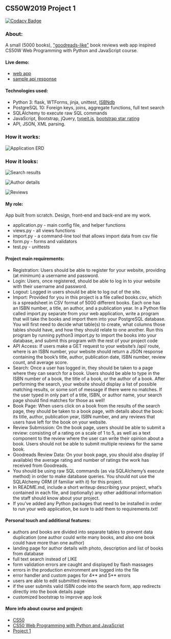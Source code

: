 ## CS50W2019 Project 1
[![Codacy Badge](https://api.codacy.com/project/badge/Grade/cc4ab1eb4b164773a41b4eb0572fa56b)](https://www.codacy.com/manual/jtertil/CS50W2019-project1?utm_source=github.com&amp;utm_medium=referral&amp;utm_content=jtertil/CS50W2019-project1&amp;utm_campaign=Badge_Grade)

### About:
A small (5000 books), ["goodreads-like"](https://www.goodreads.com/) book reviews web app inspired 
CS50W Web Programming with Python and JavaScript course.

#### Live demo:
* [web app](https://cs50w-jt-project1.herokuapp.com/)
* [sample api response](https://cs50w-jt-project1.herokuapp.com/api/1594561753)

#### Technologies used:
 * Python 3: flask, WTForms, jinja, unittest, [ISBNdb](https://isbndb.com/apidocs)
 * PostgreSQL 10: Foreign keys, joins, aggregate functions, full text search 
 * SQLAlchemy to execute raw SQL commands 
 * JavaScript, Bootstrap, jQuery, [typeit.js](https://typeitjs.com/), [bootstrap star rating](https://plugins.krajee.com/star-rating)
 * API, JSON, XML parsing.

### How it works:
![Application ERD](doc/cs50wp1_ERD.png)

### How it looks:
![Search results](doc/cs50wp1_search_results.jpg)

![Author details](doc/cs50wp1_author_details.jpg)

![Reviews](doc/cs50wp1_reviews.jpg)

#### My role:
App built from scratch. Design, front-end and back-end are my work. 
 * application.py - main config file, and helper functions
 * views.py - all views functions
 * import.py - a command-line tool that allows import data from csv file
 * form.py - forms and validators
 * test.py - unittests

#### Project main requirements:
* Registration: Users should be able to register for your website, providing (at minimum) a username and password.
* Login: Users, once registered, should be able to log in to your website with their username and password.
* Logout: Logged in users should be able to log out of the site.
* Import: Provided for you in this project is a file called books.csv, which is a spreadsheet in CSV format of 5000 different books. Each one has an ISBN number, a title, an author, and a publication year. In a Python file called import.py separate from your web application, write a program that will take the books and import them into your PostgreSQL database. You will first need to decide what table(s) to create, what columns those tables should have, and how they should relate to one another. Run this program by running python3 import.py to import the books into your database, and submit this program with the rest of your project code
* API Access: If users make a GET request to your website’s /api/<isbn> route, where <isbn> is an ISBN number, your website should return a JSON response containing the book’s title, author, publication date, ISBN number, review count, and average score.
* Search: Once a user has logged in, they should be taken to a page where they can search for a book. Users should be able to type in the ISBN number of a book, the title of a book, or the author of a book. After performing the search, your website should display a list of possible matching results, or some sort of message if there were no matches. If the user typed in only part of a title, ISBN, or author name, your search page should find matches for those as well!
* Book Page: When users click on a book from the results of the search page, they should be taken to a book page, with details about the book: its title, author, publication year, ISBN number, and any reviews that users have left for the book on your website.
* Review Submission: On the book page, users should be able to submit a review: consisting of a rating on a scale of 1 to 5, as well as a text component to the review where the user can write their opinion about a book. Users should not be able to submit multiple reviews for the same book.
* Goodreads Review Data: On your book page, you should also display (if available) the average rating and number of ratings the work has received from Goodreads.
* You should be using raw SQL commands (as via SQLAlchemy’s execute method) in order to make database queries. You should not use the SQLAlchemy ORM (if familiar with it) for this project.
* In README.md, include a short writeup describing your project, what’s contained in each file, and (optionally) any other additional information the staff should know about your project.
* If you’ve added any Python packages that need to be installed in order to run your web application, be sure to add them to requirements.txt!

#### Personal touch and additional features:
* authors and books are divided into separate tables to prevent data duplication (one author could write many books, and also one book could have more than one author)
* landing page for author details with photo, description and list of books from database 
* full text search instead of LIKE 
* form validation errors are caught and displayed by flash massages
* errors in the production environment are logged into the file
* error handler and custom pages for 4** and 5** errors
* users are able to edit submitted reviews
* if the user submits valid ISBN code into the search form, app redirects directly into the book details page
* customized bootstrap to improve app look


#### More info about course and project:
* [CS50](https://cs50.harvard.edu/college/)
* [CS50 Web Programming with Python and JavaScript](https://www.edx.org/course/cs50s-web-programming-with-python-and-javascript)
* [Project 1](https://docs.cs50.net/web/2019/x/projects/1/project1.html)